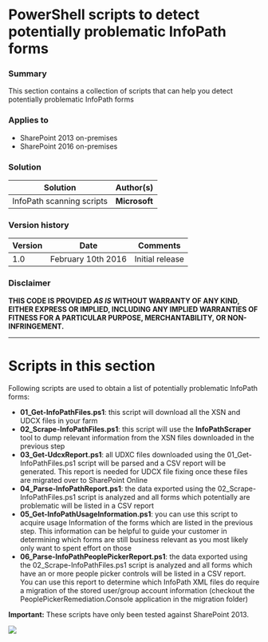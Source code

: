 # PowerShell scripts to detect potentially problematic InfoPath forms #

### Summary ###
This section contains a collection of scripts that can help you detect potentially problematic InfoPath forms

### Applies to ###
-  SharePoint 2013 on-premises
-  SharePoint 2016 on-premises

### Solution ###
Solution | Author(s)
---------|----------
InfoPath scanning scripts | **Microsoft**

### Version history ###
Version  | Date | Comments
---------| -----| --------
1.0  | February 10th 2016 | Initial release

### Disclaimer ###
**THIS CODE IS PROVIDED *AS IS* WITHOUT WARRANTY OF ANY KIND, EITHER EXPRESS OR IMPLIED, INCLUDING ANY IMPLIED WARRANTIES OF FITNESS FOR A PARTICULAR PURPOSE, MERCHANTABILITY, OR NON-INFRINGEMENT.**


----------

# Scripts in this section
Following scripts are used to obtain a list of potentially problematic InfoPath forms:
- **01_Get-InfoPathFiles.ps1**: this script will download all the XSN and UDCX files in your farm
- **02_Scrape-InfoPathFiles.ps1**: this script will use the **InfoPathScraper** tool to dump relevant information from the XSN files downloaded in the previous step
- **03_Get-UdcxReport.ps1**: all UDXC files downloaded using the 01_Get-InfoPathFiles.ps1 script will be parsed and a CSV report will be generated. This report is needed for UDCX file fixing once these files are migrated over to SharePoint Online
- **04_Parse-InfoPathReport.ps1**: the data exported using the 02_Scrape-InfoPathFiles.ps1 script is analyzed and all forms which potentially are problematic will be listed in a CSV report
- **05_Get-InfoPathUsageInformation.ps1**: you can use this script to acquire usage Information of the forms which are listed in the previous step. This information can be helpful to guide your customer in determining which forms are still business relevant as you most likely only want to spent effort on those
- **06_Parse-InfoPathPeoplePickerReport.ps1**: the data exported using the 02_Scrape-InfoPathFiles.ps1 script is analyzed and all forms which have an or more people picker controls will be listed in a CSV report. You can use this report to determine which InfoPath XML files do require a migration of the stored user/group account information (checkout the PeoplePickerRemediation.Console application in the migration folder)


**Important:**
These scripts have only been tested against SharePoint 2013. 

<img src="https://telemetry.sharepointpnp.com/pnp-transformation/infopath/scanning/scripts" /> 
